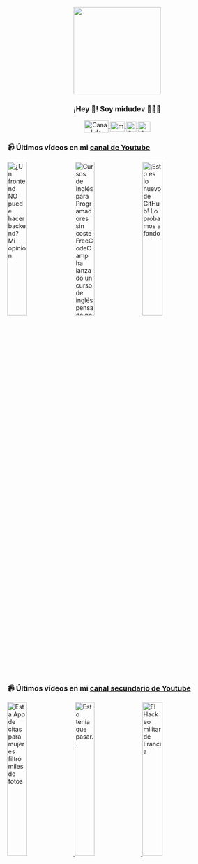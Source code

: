 <p align="center" width="300">
   <img align="center" width="200" src="https://user-images.githubusercontent.com/1561955/106762302-fda9de00-6635-11eb-99be-3ef744e60c0e.png" />
   <h3 align="center">¡Hey 👋! Soy midudev 👨🏻‍💻</h3>
</p>

<p align="center">
   <a href="https://twitch.tv/midudev" target="blank">
    <img align="center" src="https://upload.wikimedia.org/wikipedia/commons/c/ce/Twitch_logo_2019.svg" alt="Canal de Twitch de midudev" height="28px" width="56px" />
  </a>
  <span style="width: 8px;"> </span>
   <a href="https://youtube.com/midudev" target="blank">
    <img align="center" src="https://upload.wikimedia.org/wikipedia/commons/0/09/YouTube_full-color_icon_%282017%29.svg" alt="midudev" height="23px" width="33px" />
  </a>
  <span style="width: 8px;"> </span>
  <a href="https://instagram.com/midu.dev" target="blank">
    <img align="center" src="https://upload.wikimedia.org/wikipedia/commons/e/e7/Instagram_logo_2016.svg" alt="Canal de Instagram de midu.dev" height="23px" width="23px" />
  </a>
  <span style="width: 8px;"> </span>
  <a href="https://twitter.com/midudev" target="blank">
    <img align="center" src="https://upload.wikimedia.org/wikipedia/commons/thumb/6/6f/Logo_of_Twitter.svg/2491px-Logo_of_Twitter.svg.png" alt="Canal de Twitter de midudev" height="23px" width="28px" />
  </a>
</p>

### 📹 Últimos vídeos en mi [canal de Youtube](https://youtube.com/midudev?sub_confirmation=1)

<a href='https://youtu.be/BlAvAOa_68M' target='_blank'>
  <img width='30%' src='https://img.youtube.com/vi/BlAvAOa_68M/mqdefault.jpg' alt='¿Un frontend NO puede hacer backend? Mi opinión' />
</a>
<a href='https://youtu.be/Hg1PxVNur7I' target='_blank'>
  <img width='30%' src='https://img.youtube.com/vi/Hg1PxVNur7I/mqdefault.jpg' alt='Cursos de Inglés para Programadores sin coste  FreeCodeCamp ha lanzado un curso de inglés pensado pa' />
</a>
<a href='https://youtu.be/pSkKSEwJaX0' target='_blank'>
  <img width='30%' src='https://img.youtube.com/vi/pSkKSEwJaX0/mqdefault.jpg' alt='¡Esto es lo nuevo de GitHub! Lo probamos a fondo' />
</a>

### 📹 Últimos vídeos en mi [canal secundario de Youtube](https://youtube.com/midulive?sub_confirmation=1)

<a href='https://youtu.be/ItH7iFjJU3Y' target='_blank'>
  <img width='30%' src='https://img.youtube.com/vi/ItH7iFjJU3Y/mqdefault.jpg' alt='Esta App de citas para mujeres filtró miles de fotos' />
</a>
<a href='https://youtu.be/IwbyfPEB6pI' target='_blank'>
  <img width='30%' src='https://img.youtube.com/vi/IwbyfPEB6pI/mqdefault.jpg' alt='Esto tenía que pasar..' />
</a>
<a href='https://youtu.be/F9GIVt65s_g' target='_blank'>
  <img width='30%' src='https://img.youtube.com/vi/F9GIVt65s_g/mqdefault.jpg' alt='El Hackeo militar de Francia' />
</a>